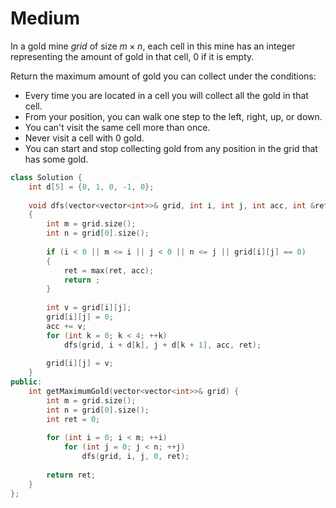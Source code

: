 # Medium

In a gold mine $grid$ of size $m \times n$, each cell in this mine has an integer representing the amount of gold in that cell, $0$ if it is empty.

Return the maximum amount of gold you can collect under the conditions:

- Every time you are located in a cell you will collect all the gold in that cell.
- From your position, you can walk one step to the left, right, up, or down.
- You can't visit the same cell more than once.
- Never visit a cell with $0$ gold.
- You can start and stop collecting gold from any position in the grid that has some gold.

```cpp
class Solution {
    int d[5] = {0, 1, 0, -1, 0};
    
    void dfs(vector<vector<int>>& grid, int i, int j, int acc, int &ret)
    {
        int m = grid.size();
        int n = grid[0].size();
        
        if (i < 0 || m <= i || j < 0 || n <= j || grid[i][j] == 0)
        {
            ret = max(ret, acc);
            return ;
        }
        
        int v = grid[i][j];
        grid[i][j] = 0;
        acc += v;
        for (int k = 0; k < 4; ++k)
            dfs(grid, i + d[k], j + d[k + 1], acc, ret);
        
        grid[i][j] = v;
    }
public:
    int getMaximumGold(vector<vector<int>>& grid) {
        int m = grid.size();
        int n = grid[0].size();
        int ret = 0;
        
        for (int i = 0; i < m; ++i)
            for (int j = 0; j < n; ++j)
                dfs(grid, i, j, 0, ret);
        
        return ret;
    }
};
```
